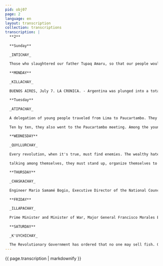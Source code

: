 ```yaml
---
pid: obj07
page: 2
language: en
layout: transcription
collection: transcriptions
transcription: |
  **2**
  
  **Sunday**
  
  _INTICHAY_
  
  Those who slaughtered our father Tupaq Amaru, so that our people would suffer even more, ordered that they no longer speak the Runa Simi language, forbidding them from wearing the clothing of their people. Our ancestors, with these ordinances, truly suffered unspeakably. But our ancestors deceived the heartless Spaniards, doing as they ordered, and in their spirits they carried the language of the people, the footsteps of the people. That's what we do to this day, just lip service, some things are fulfilled and we say yes, yes and the heart beats for the reasons of the people, that's what is done in the celebration called CHIARAQ"E every year. That for the so-called cinema, has been made by our countryman Luis Figueroa, in his immense love for the people, but, the supporters of the Spanish do not want CHIARA I to be seen by the men of the people. Those who still want to return to the Spanish are scared with what Luis Figueroa has done, those evil men want to destroy what our people build. That can not be, nor is it fair, we must ask the Revolutionary Government, so that what our compatriot Luis Figueroa has done, be seen by all the men of the people.
  
  **MONDAY**
  
  _KILLACHAY_
  
  BUENOS AIRES, July 7. LA CRONICA. - Argentina was plunged into a total standstill at midnight, immediately following the cabinet's resignation. The 48-hour strike, declared by the powerful Confederation of Labor (CGT), began at midnight in an open conflict between workers and the Peronist government, although most of the major unions have already been on strike for a week, protesting against inflationary price policies, which are curtailing wage gains. The Press and Media Secretariat of the Presidency of the Nation issued a statement announcing the resignation with the aim of providing the Head of State with "the political and economic solutions she deems necessary." The strike today and tomorrow will only include those related to medical care, electricity, and running water. The strike call was supported by workers, the press, legislators, and members of the armed forces. Around midnight, traffic was generally congested as everyone rushed to get home. The Buenos Aires press reported that merchants had tripled the price of meat; they also forced people to buy other items.
  
  **Tuesday**
  
  _ATIPACHAY_
  
  A delegation of young people traveled from Lima to Paucartambo. They were going to the first meeting of the Revolutionary Youth. Just as in Lima, young people in other towns
  
  Ten by ten, they also went to the Paucartambo meeting. Among the young people, they will give their speeches and talk about our people. At this meeting, young people will talk about what they have been observing, what they have been hearing, what they have read, what they think. They will say everything without fear, using language that knows no fear. That is very good; the young will learn, on their own initiative, the language of truth, the language that is not forgotten. In Paucartambo, the elders must welcome the young with open arms, with their best hearts, so that the young know how the revolution progresses, and how the old contemplate the young who will no longer suffer.
  
  **WEDNESDAY**
  
  _QUYLLURCHAY_
  
  Every revolution, when it's true, must find enemies. The wealthy hate revolutions. If revolutions weren't hated, they wouldn't be revolutions. Revolution is the most difficult task; revolutions aren't built solely with words. Revolutions are consolidated through the work of men, with their real sweat. But it's not just the bourgeoisie who wants to destroy the revolution; there are misguided men, those who see everything in dreams; these men want to take the Peruvian Revolution down other paths. Thinking about these things, women, speaking only among themselves, meeting together, have formed an organization to walk alongside the Revolution. In the Year of the Woman, women cannot watch the revolution from afar, they have said. That is what women must do in all villages, in meetings held among themselves, choosing each other.
  
  talking among themselves, they must stand up, organize themselves to walk together with the revolution.
  
  **THURSDAY**
  
  _CHASKACHAY_
  
  Engineer Mario Samamé Bogio, Executive Director of the National Council of Peruvian Universities, stated yesterday that the university has failed to provide an adequate, timely, and effective response to the political and social revolution that is attracting the attention of all the peoples of the world, and for which the Armed Forces are the main beneficiary. He made this statement in the thoughtful speech he gave during the opening ceremony of the Seminar-Workshop on Educational Technology, organized by CONUP and attended by professors from 33 universities in the country. Engineer Samamé stated that over the past four decades, the Peruvian university, through its most distinguished representatives, has questioned the existing social order. He noted that revolutionary approaches to land ownership, the form of social property, and the struggle against all forms of imperialism have been put forward in the classrooms.
  
  **FRIDAY**
  
  _ILLAPACHAY_
  
  Prime Minister and Minister of War, Major General Francisco Morales Bermúdez, announced yesterday that talks with the people will resume in August in the provinces, when he makes his planned visit to the southern departments, which, for reasons of national interest, simply had to be postponed for a few weeks. Regarding the pilgrimage held last Wednesday to the Presbitero Maestro Cemetery by members of the Peruvian Armed Forces and Auxiliary Forces to pay posthumous tribute to the officers and soldiers who fell in the 1932 APRA uprising, he said it was a very simple matter, that is, a very brief ceremony held identically every year. After reaffirming that the aforementioned ceremony was strictly military, Morales Bermúdez stated that the Government harbors no hatred toward anyone. "No man in the government hates any Peruvian, absolutely. These are simply unpleasant historical events that the military institution remembers, because they are traces left on the institution," he said. Furthermore, the Prime Minister revealed that the Revolutionary Government is preparing important measures that could be unveiled during the celebration of the National Holidays. These statements were made during a brief conversation the Prime Minister held at the conclusion of the ceremony awarding Dr. Pedro Patrón Faura the Grand Cross of the State Civil Service.
  
  **SATURDAY**
  
  _K'UYCHICHAY_
  
  The Revolutionary Government has ordered that no one may sell fish. Only the Government may buy and sell fish, seeking to lower its price so that poor people can afford it. As we know, it is the resellers who raise the price of fish in their desire to make a profit. That business ended with the Revolutionary Government's order. Only the Government will buy the entire catch and then distribute it to small merchants, so they, in turn, can sell it to housewives. As we know, fish is a food that gives great strength, which is why it is priced fairly. The people have received the Revolutionary Government's orders with great joy. Now there will be no shortage of fish on the tables of the poor, nor will it cost too much; all the people of the people will eat fish.
---
```


{{ page.transcription | markdownify }}
